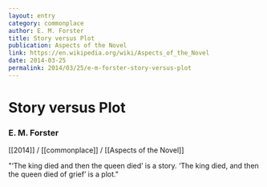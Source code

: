 ```yaml
---
layout: entry
category: commonplace
author: E. M. Forster
title: Story versus Plot
publication: Aspects of the Novel
link: https://en.wikipedia.org/wiki/Aspects_of_the_Novel
date: 2014-03-25
permalink: 2014/03/25/e-m-forster-story-versus-plot
---
```


# Story versus Plot

### E. M. Forster

[[2014]] / [[commonplace]] / [[Aspects of the Novel]]

"‘The king died and then the queen died’ is a story. ‘The king died, and then the queen died of grief’ is a plot."